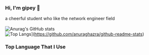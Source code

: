### Hi, I'm gipey 👋
a cheerful student who like the network engineer field
<br />
<br />
![Anurag's GitHub stats](https://github-readme-stats.vercel.app/api?username=gipeypey&show_icons=true&theme=radical)
<br />
![Top Langs](https://github-readme-stats.vercel.app/api/top-langs/?username=gipeypey&theme=radical&layout=compact)](https://github.com/anuraghazra/github-readme-stats)
<br />
### Top Language That I Use
<br />


